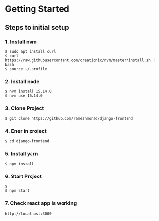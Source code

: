 # Getting Started

## Steps to initial setup

### 1. Install nvm 

    $ sudo apt install curl 
    $ curl https://raw.githubusercontent.com/creationix/nvm/master/install.sh | bash 
    $ source ~/.profile  

### 2. Install node

    $ nvm install 15.14.0
    $ nvm use 15.14.0

### 3. Clone Project
    $ git clone https://github.com/rameshmonad/django-frontend

### 4. Ener in project
    $ cd django-frontend

### 5. Install yarn
    $ npm install

### 6. Start Project
    $ 
    $ npm start

### 7. Check react app is working

    http://localhost:3000

